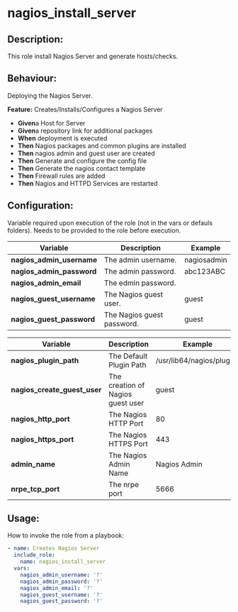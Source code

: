 # nagios_install_server

## Description:

This role install Nagios Server and generate hosts/checks.

## Behaviour:

Deploying the Nagios Server.

**Feature:** Creates/Installs/Configures a Nagios Server  
- **Given**a Host for Server
- **Given**a repository link for additional packages
- **When** deployment is executed
- **Then** Nagios packages and common plugins are installed  
- **Then** nagios admin and guest user are created
- **Then** Generate and configure the config file 
- **Then** Generate the nagios contact template 
- **Then** Firewall rules are added
- **Then** Nagios and HTTPD Services are restarted


## Configuration:

Variable required upon execution of the role (not in the vars or defauls folders).
Needs to be provided to the role before execution.

| Variable  | Description  | Example  | 
|---|---|---|
| **nagios_admin_username** | The admin username. | nagiosadmin |
| **nagios_admin_password** | The admin password. | abc123ABC |
| **nagios_admin_email** | The edmin password. | |
| **nagios_guest_username** | The Nagios guest user. | guest |
| **nagios_guest_password** | The Nagios guest password. |guest |

| Variable  | Description  | Example  | 
|---|---|---|
| **nagios_plugin_path** | The Default Plugin Path | /usr/lib64/nagios/plugins |
| **nagios_create_guest_user** | The creation of Nagios guest user| guest |
| **nagios_http_port** | The Nagios HTTP Port | 80 |
| **nagios_https_port** | The Nagios HTTPS Port |443 |
| **admin_name** | The Nagios Admin Name | Nagios Admin |
| **nrpe_tcp_port** | The nrpe port | 5666 |

## Usage:

How to invoke the role from a playbook:

```yaml
- name: Creates Nagios Server               
  include_role:
    name: nagios_install_server
  vars:
    nagios_admin_username: '?'
    nagios_admin_password: '?'
    nagios_admin_email: '?'
    nagios_guest_username: '?'
    nagios_guest_password: '?'

```